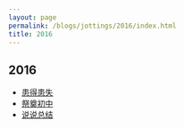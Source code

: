 ```yaml
---
layout: page
permalink: /blogs/jottings/2016/index.html
title: 2016
---
```


## 2016

- [患得患失](https://Peiyuan-Wang.github.io/blogs/jottings/2016/患得患失)
- [祭奠初中](https://Peiyuan-Wang.github.io/blogs/jottings/2016/祭奠初中)
- [说说总结](https://Peiyuan-Wang.github.io/blogs/jottings/2016/说说总结)
